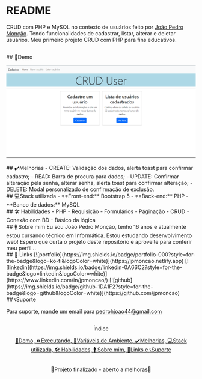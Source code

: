 
# README

CRUD com PHP e MySQL no contexto de usuários feito por [João Pedro Monção](https://github.com/jpmoncao). Tendo funcionalidades de cadastrar, listar, alterar e deletar usuários.
Meu primeiro projeto CRUD com PHP para fins educativos.

##

<div id="demo">
  ## 🚀Demo
  
  ![CRUD](demo.png)
</div>


<!-- <div id="executando">
  ## ⏩Executando
  
  ```bash
    python -m venv venv
  
    venv/Scripts/Activate.ps1
  
    pip install tkinter
  
    cd C:/Users/seu-user/pasta-do-arquivo/main.py
  
    python main.py
  ```
</div> -->
    
<!-- <div id="variaveis">
  ## 🧮Variáveis de Ambiente
  
  Para rodar esse projeto, você vai precisar adicionar as seguintes variáveis de ambiente no seu .env
  
  `API_KEY`
  
  `ANOTHER_API_KEY`
</div> -->


<div id="melhorias">
  ## ✔️Melhorias
  - CREATE: Validação dos dados, alerta toast para confirmar cadastro;
  - READ: Barra de procura para dados;
  - UPDATE: Confirmar alteração pela senha, alterar senha, alerta toast para confirmar alteração;
  - DELETE: Modal personalizado de confirmação de exclusão.
</div>

<div id="stack">
  ## 💻Stack utilizada
  - **Front-end:** Bootstrap 5
  - **Back-end:** PHP
  - **Banco de dados:** MySQL
</div>

<div id="habilidades">
## 🛠 Habilidades
- PHP
  - Requisição
  - Formulários
  - Páginação
  - CRUD
  - Conexão com BD
  - Básico da lógica
</div>
 
<div id="sobre">
  ## 🚹 Sobre mim
  Eu sou João Pedro Monção, tenho 16 anos e atualmente estou cursando técnico em Informática. Estou estudando desenvolvimento web! Espero que curta o projeto deste repositório e aproveite para conferir meu perfil...
</div>


<div id="links">
  ## 🔗 Links
  [![portfolio](https://img.shields.io/badge/portfolio-000?style=for-the-badge&logo=ko-fi&logoColor=white)](https://jpmoncao.netlify.app)
  [![linkedin](https://img.shields.io/badge/linkedin-0A66C2?style=for-the-badge&logo=linkedin&logoColor=white)](https://www.linkedin.com/in/jpmoncao/)
  [![github](https://img.shields.io/badge/github-1DA1F2?style=for-the-badge&logo=github&logoColor=white)](https://github.com/jpmoncao)
</div>


<div id="suporte">
  ## 📞Suporte
  
  Para suporte, mande um email para pedrohjoao44@gmail.com
  
  ##
</div>

<p align="center">Índice</p>
<p align="center">
  <a href="demo">🚀Demo, </a>
  <a href="executando">⏩Executando, </a>
  <a href="variaveis">🧮Variáveis de Ambiente, </a>
  <a href="melhorias">✔️Melhorias, </a>
  <a href="stack">💻Stack utilizada, </a>
  <a href="habilidades">🛠 Habilidades, </a>
  <!-- <a href="referencia">📖Referência, </a> -->
  <a href="sobre">🚹 Sobre mim, </a>
  <a href="links">🔗Links e </a>
  <a href="suporte">📞Suporte </a>
</p>

##

<p align="center">🚧Projeto finalizado - aberto a melhoras🚧</p>


<!-- MUDAR ÍNDICE -->